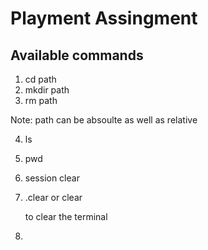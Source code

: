 # Playment Assingment

## Available commands

1. cd path
2. mkdir path
3. rm path

  Note: path can be absoulte as well as relative

4. ls
5. pwd
6. session clear
7. .clear or clear

    to clear the terminal

8. 
